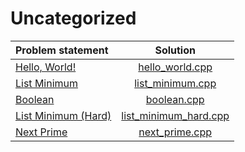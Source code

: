# Uncategorized

|                     Problem statement                     |                     Solution                     |
|:----------------------------------------------------------|:------------------------------------------------:|
| [Hello, World!](http://www.dmoj.ca/problem/helloworld)    | [hello_world.cpp](./hello_world.cpp)             |
| [List Minimum](http://www.dmoj.ca/problem/bf1)            | [list_minimum.cpp](./list_minimum.cpp)           |
| [Boolean](http://www.dmoj.ca/problem/boolean)             | [boolean.cpp](./boolean.cpp)                     |
| [List Minimum (Hard)](http://www.dmoj.ca/problem/bf1hard) | [list_minimum_hard.cpp](./list_minimum_hard.cpp) |
| [Next Prime](http://www.dmoj.ca/problem/bf3)              | [next_prime.cpp](./next_prime.cpp)               |
